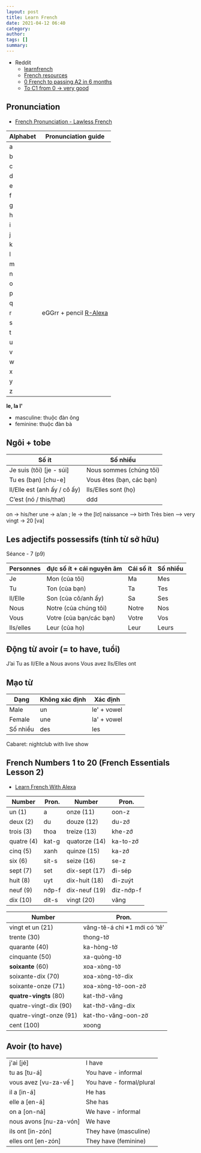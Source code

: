 ```yaml
---
layout: post
title: Learn French
date: 2021-04-12 06:40
category: 
author: 
tags: []
summary: 
---
```


- Reddit
  - [learnfrench](https://www.reddit.com/r/learnfrench/)
  - [French resources](https://www.reddit.com/r/French/wiki/resources)
  - [0 French to passing A2 in 6 months](https://www.reddit.com/kzbte6/)
  - [To C1 from 0 -> very good](https://www.reddit.com/iq2ib9/)

## Pronunciation

- [French Pronunciation - Lawless French](https://www.lawlessfrench.com/pronunciation/)


| Alphabet | Pronunciation guide                                         |
| -------- | ----------------------------------------------------------- |
| a        |                                                             |
| b        |                                                             |
| c        |                                                             |
| d        |                                                             |
| e        |                                                             |
| f        |                                                             |
| g        |                                                             |
| h        |                                                             |
| i        |                                                             |
| j        |                                                             |
| k        |                                                             |
| l        |                                                             |
| m        |                                                             |
| n        |                                                             |
| o        |                                                             |
| p        |                                                             |
| q        |                                                             |
| r        | eGGrr + pencil [R-Alexa](https://youtu.be/MrjMJ_PAlB8?t=62) |
| s        |                                                             |
| t        |                                                             |
| u        |                                                             |
| v        |                                                             |
| w        |                                                             |
| x        |                                                             |
| y        |                                                             |
| z        |                                                             |


**le, la l'**
- masculine: thuộc đàn ông
- feminine: thuộc đàn bà

## Ngôi + tobe 

| **Số ít**                    | **Số nhiều**             |
| ---------------------------- | ------------------------ |
| Je suis (tôi) [je - súi]     | Nous sommes (chúng tôi)  |
| Tu es (bạn) [chu-e]          | Vous êtes (bạn, các bạn) |
| Il/Elle est (anh ấy / cô ấy) | Ils/Elles sont (họ)      |
| C’est (nó / this/that)       | ddd                      |

on → his/her
une → a/an ; le → the [lơ]
naissance --> birth
Très bien --> very 
vingt → 20 [va]


## Les adjectifs possessifs (tính từ sở  hữu)
Séance - 7 (p9)

| Personnes | đực số ít + **cái nguyên âm** | Cái số ít | Số nhiều |
| --------- | ----------------------------- | --------- | -------- |
| Je        | Mon (của tôi)                 | Ma        | Mes      |
| Tu        | Ton (của bạn)                 | Ta        | Tes      |
| Il/Elle   | Son (của cô/anh ấy)           | Sa        | Ses      |
| Nous      | Notre (của chúng tôi)         | Notre     | Nos      |
| Vous      | Votre (của bạn/các bạn)       | Votre     | Vos      |
| Ils/elles | Leur (của họ)                 | Leur      | Leurs    |

## Động từ avoir (= to have, tuổi)

J’ai
Tu as
Il/Elle a
Nous avons
Vous avez
Ils/Elles ont


## Mạo từ

| **Dạng** | **Không xác định** | **Xác định** |
| -------- | ------------------ | ------------ |
| Male     | un                 | le' + vowel  |
| Female   | une                | la' + vowel  |
| Số nhiều | des                | les          |

Cabaret: nightclub with live show

## French Numbers 1 to 20 (French Essentials Lesson 2)
- [Learn French With Alexa](https://youtu.be/H2-REbL2OU0)

| Number     | Pron. | Number        | Pron.     |
| ---------- | ----- | ------------- | --------- |
| un (1)     | a     | onze (11)     | oon-z     |
| deux (2)   | du    | douze (12)    | du-zớ     |
| trois (3)  | thoa  | treize (13)   | khe-zớ    |
| quatre (4) | kat-g | quatorze (14) | ka-to-zớ  |
| cinq (5)   | xanh  | quinze (15)   | ka-zớ     |
| six (6)    | sit-s | seize (16)    | se-z      |
| sept (7)   | set   | dix-sept (17) | đi-sép    |
| huit (8)   | uyt   | dix-huit (18) | đi-zuýt   |
| neuf (9)   | nớp-f | dix-neuf (19) | điz-nớp-f |
| dix (10)   | dit-s | vingt (20)    | văng      |


| Number                 | Pron.                        |
| ---------------------- | ---------------------------- |
| vingt et un (21)       | văng-tê-á chỉ *1 mới có 'tê' |
| trente (30)            | thong-tờ                     |
| quarante (40)          | ka-hòng-tờ                   |
| cinquante (50)         | xa-quòng-tờ                  |
| **soixante** (60)      | xoa-xòng-tờ                  |
| soixante-dix (70)      | xoa-xòng-tờ-dix              |
| soixante-onze (71)     | xoa-xòng-tờ-oon-zờ           |
| **quatre-vingts** (80) | kat-thờ-văng                 |
| quatre-vingt-dix (90)  | kat-thờ-văng-dix             |
| quatre-vingt-onze (91) | kat-tho-văng-oon-zờ          |
| cent (100)             | xoong                        |

## Avoir (to have)
|                        |                          |
| ---------------------- | ------------------------ |
| j'ai [jé]              | I have                   |
| tu as [tu-á]           | You have - informal      |
| vous avez [vu-za-vế ]  | You have - formal/plural |
| il a [in-á]            | He has                   |
| elle a [en-á]          | She has                  |
| on a [on-ná]           | We have - informal       |
| nous avons [nu-za-vón] | We have                  |
| ils ont [in-zón]       | They have    (masculine) |
| elles ont [en-zón]     | They have    (feminine)  |
